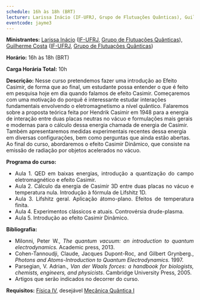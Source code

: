 ```yaml
---
schedule: 16h às 18h (BRT)
lecturer: Larissa Inácio (IF-UFRJ, Grupo de Flutuações Quânticas), Guilherme Costa (IF-UFRJ, Grupo de Flutuações Quânticas)
eventcode: jayme3
---
```


**Ministrantes:** [Larissa Inácio](https://sites.google.com/view/l-inacio/) ([IF-UFRJ](https://www.if.ufrj.br/), [Grupo de Flutuações Quânticas](https://sites.google.com/view/gfq-ufrj/principal?authuser=3)),
[Guilherme Costa](http://lattes.cnpq.br/9816304801772644) ([IF-UFRJ](https://www.if.ufrj.br/), [Grupo de Flutuações Quânticas](https://sites.google.com/view/gfq-ufrj/principal?authuser=3))

**Horário:** 16h às 18h (BRT)

**Carga Horária Total:** 10h

**Descrição:** Nesse curso pretendemos fazer uma introdução ao Efeito Casimir, de forma que ao final, um estudante possa entender o que é feito em pesquisa hoje em 
dia quando falamos de efeito Casimir. Começaremos com uma motivação do porquê é interessante estudar interações fundamentais envolvendo o eletromagnetismo a nível 
quântico. Falaremos sobre a proposta teórica feita por Hendrik Casimir em 1948 para a energia de interação entre duas placas neutras no vácuo e formulações mais 
gerais e modernas para o cálculo dessa energia chamada de energia de Casimir. Também apresentaremos medidas experimentais recentes dessa energia em diversas 
configurações, bem como perguntas que ainda estão abertas. Ao final do curso, abordaremos o efeito Casimir Dinâmico, que consiste na emissão de radiação por 
objetos acelerados no vácuo.

**Programa do curso:**

<div style="text-align: justify">
 <ul>
  <li>Aula 1. QED em baixas energias, introdução a quantização do campo eletromagnético e efeito Casimir. </li>
  <li>Aula 2. Cálculo da energia de Casimir 3D entre duas placas no vácuo e temperatura nula. Introdução à fórmula de Lifshitz 1D. </li>
  <li>Aula 3. Lifshitz geral. Aplicação átomo-plano. Efeitos de temperatura finita. </li>
  <li>Aula 4. Experimentos clássicos e atuais. Controvérsia drude-plasma. </li>
  <li>Aula 5. Introdução ao efeito Casimir Dinâmico. </li>
 </ul>
</div>

**Bibliografia:**

<div style="text-align: justify">
 <ul>
  <li>  Milonni, Peter W., <i> The quantum vacuum: an introduction to quantum electrodynamics.</i> Academic press, 2013. </li>
   <li> Cohen-Tannoudji, Claude, Jacques Dupont-Roc, and Gilbert Grynberg., <i> Photons and Atoms-Introduction to Quantum Electrodynamics.</i> 1997.</li>
   <li> Parsegian, V. Adrian., <i> Van der Waals forces: a handbook for biologists, chemists, engineers, and physicists</i>. Cambridge University Press, 2005. </li>
    <li> Artigos que serão indicados no decorrer do curso. </li>
 </ul>
</div>

**Requisitos:** [Física IV](https://uspdigital.usp.br/jupiterweb/obterDisciplina?nomdis=&sgldis=4302212), desejável [Mecânica Quântica I](https://uspdigital.usp.br/jupiterweb/obterDisciplina?nomdis=&sgldis=4302403)
